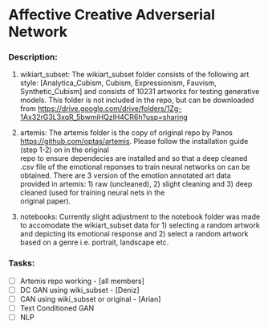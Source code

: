 # Affective Creative Adverserial Network
### Description:
1. wikiart_subset:
    The wikiart_subset folder consists of the following art style: [Analytica_Cubism, Cubism, Expressionism, Fauvism, Synthetic_Cubism] and consists of 10231
    artworks for testing generative models.
    This folder is not included in the repo, but can be downloaded from https://drive.google.com/drive/folders/1Zg-1Ax32rG3L3xqR_5bwmiHQzlH4CR6h?usp=sharing
    
2. artemis:
    The artemis folder is the copy of original repo by Panos https://github.com/optas/artemis. Please follow the installation guide (step 1-2) on in the original   
    repo to ensure dependecies are installed and so that a deep cleaned .csv file of the emotional reponses to train neural networks on can be obtained. There are 3
    version of the emotion annotated art data provided in artemis: 1) raw (uncleaned), 2) slight cleaning and 3) deep cleaned (used for training neural nets in the         
    original paper).
    
3. notebooks:
    Currently slight adjustment to the notebook folder was made to accomodate the wikiart_subset data for 1) selecting a random artwork and depicting its emotional
    response and 2) select a random artwork based on a genre i.e. portrait, landscape etc.
    
 
### Tasks:
- [ ] Artemis repo working - [all members]
- [ ] DC GAN using wiki_subset - [Deniz]
- [ ] CAN using wiki_subset or original - [Arian]
- [ ] Text Conditioned GAN
- [ ] NLP
